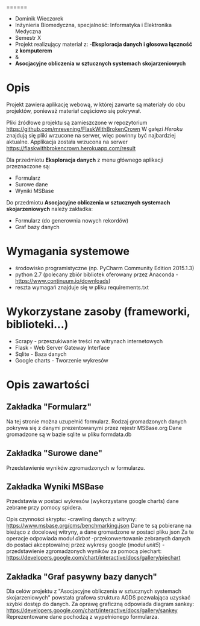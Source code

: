 ======
- Dominik Wieczorek
- Inżynieria Biomedyczna, specjalność: Informatyka i Elektronika Medyczna
- Semestr X
- Projekt realizujący materiał z:
 -**Eksploracja danych i głosowa łączność z komputerem**
- &
- **Asocjacyjne obliczenia w sztucznych systemach skojarzeniowych**

Opis
==============

Projekt zawiera aplikację webową, w której zawarte są materiały do obu projektów, ponieważ materiał
częściowo się pokrywał.

Pliki źródłowe projektu są zamieszczone w repozytorium https://github.com/mrevening/FlaskWithBrokenCrown
W gałęzi *Heroku* znajdują się pliki wrzucone na serwer, więc powinny być najbardziej aktualne.
Applikacja została wrzucona na serwer https://flaskwithbrokencrown.herokuapp.com/result

Dla przedmiotu **Eksploracja danych** z menu głównego aplikacji przeznaczone są:
- Formularz
- Surowe dane
- Wyniki MSBase

Do przedmiotu **Asocjacyjne obliczenia w sztucznych systemach skojarzeniowych** należy zakładka:
- Formularz (do generownia nowych rekordów)
- Graf bazy danych


Wymagania systemowe
==============
- środowisko programistyczne (np. PyCharm Community Edition 2015.1.3)
- python 2.7 (polecany zbiór bibliotek oferowany przez Anaconda - https://www.continuum.io/downloads)
- reszta wymagań znajduje się w pliku requirements.txt

Wykorzystane zasoby (frameworki, biblioteki...)
==============

- Scrapy - przeszukiwanie treści na witrynach internetowych
- Flask - Web Server Gateway Interface
- Sqlite - Baza danych
- Google charts - Tworzenie wykresów


Opis zawartości
==============
Zakładka "Formularz"
--------------

Na tej stronie można uzupełnić formularz. Rodzaj gromadzonych danych pokrywa się z danymi prezentowanymi przez
rejestr MSBase.org Dane gromadzone są w bazie sqlite w pliku formdata.db

Zakładka "Surowe dane"
--------------

Przedstawienie wyników zgromadzonych w formularzu.

Zakładka Wyniki MSBase
--------------
Przedstawia w postaci wykresów (wykorzystane google charts) dane zebrane przy pomocy spidera.

Opis czynności skryptu:
-crawling danych z witryny: https://www.msbase.org/cms/benchmarking.json
    Dane te są pobierane na bieżąco z docelowej witryny, a dane gromadzone w postaci pliku json
    Za te operacje odpowiada moduł *dirbot*
-przekonwertowanie zebranych danych do postaci akceptowalnej przez wykresy google (moduł *unit5*)
-przedstawienie zgromadzonych wyników za pomocą piechart:
    https://developers.google.com/chart/interactive/docs/gallery/piechart

Zakładka "Graf pasywny bazy danych"
--------------

Dla celów projektu z "Asocjacyjne obliczenia w sztucznych systemach skojarzeniowych" powstała grafowa struktura AGDS
pozwalająca uzyskać szybki dostęp do danych.
Za oprawę graficzną odpowiada diagram sankey: https://developers.google.com/chart/interactive/docs/gallery/sankey
Reprezentowane dane pochodzą z wypełnionego formularza.